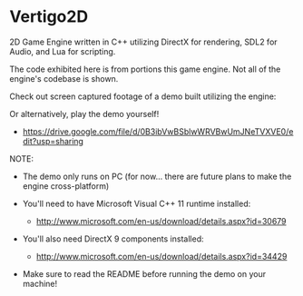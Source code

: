 Vertigo2D
=========

2D Game Engine written in C++ utilizing DirectX for rendering, SDL2 for Audio, and Lua for scripting.


The code exhibited here is from portions this game engine. Not all of the engine's codebase is shown. 

Check out screen captured footage of a demo built utilizing the engine:
<LINK HERE>

Or alternatively, play the demo yourself!
  - https://drive.google.com/file/d/0B3ibVwBSblwWRVBwUmJNeTVXVE0/edit?usp=sharing
  
NOTE:
  - The demo only runs on PC (for now... there are future plans to make the engine cross-platform) 
  
  - You'll need to have Microsoft Visual C++ 11 runtime installed:
    - http://www.microsoft.com/en-us/download/details.aspx?id=30679
  
  - You'll also need DirectX 9 components installed:
    - http://www.microsoft.com/en-us/download/details.aspx?id=34429 
    
  - Make sure to read the README before running the demo on your machine!
